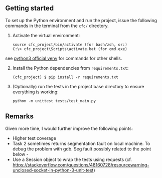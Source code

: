 

## Getting started 

To set up the Python environment and run the project, issue the following commands in the terminal from the `cfc/` directory. 

1. Activate the virtual environment:
    ```
    source cfc_project/bin/activate (for bash/zsh, or:)
    C:\> cfc_project\Scripts\activate.bat (for cmd.exe)
    ``` 
see [python3 official venv](https://docs.python.org/3/library/venv.html) for commands for other shells.


2. Install the Python dependencies from `requirements.txt`:
    ```
    (cfc_project) $ pip install -r requirements.txt
    ```

3. (Optionally) run the tests in the project base directory to ensure everything is working:
    ```
    python -m unittest tests/test_main.py
    ```

## Remarks 

Given more time, I would further improve the following points:
- Higher test coverage 
- Task 2 sometimes returns segmentation fault on local machine. To debug the problem with gdb. Seg fault possibly related to the point below - 
- Use a Session object to wrap the tests using requests (cf. https://stackoverflow.com/questions/48160728/resourcewarning-unclosed-socket-in-python-3-unit-test)

